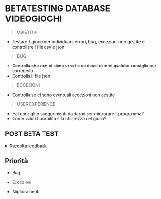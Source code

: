 # BETATESTING DATABASE VIDEOGIOCHI
> OBIETTIVI
- Testare il gioco per individuare errori, bug, eccezioni non gestite e controllare i file csv e json

> BUG
- Controlla che non ci siano errori e se riesci dammi qualche consiglio per corregerlo
- Controlla il file json 

> ECCEZIONI
- Controlla se ci sono eventuali eccezioni non gestite

> USER EXPERIENCE
- Hai consigli o suggerimenti da darmi per migliorare il programma?
- Come valuti l'usabilità e la chiarezza del gioco?

## POST BETA TEST
<details>
<summary>Raccolta feedback</summary>
<details>

<summary> Feedback di Alessando </summary>


> ECCEZIONI


- [x] se ad "assegna un voto" inserisco una lettera mi genera:
     Unhandled exception. System.FormatException: The input string 'g' was not in a correct format.
   at System.Number.ThrowFormatException[TChar](ReadOnlySpan`1 value)
   at System.Int32.Parse(String s)
   at Program.Main(String[] args) in C:\Users\DOTNET\Documents\Corso-Dotnet-2024\CORSO-DOTNET-2024\esercitazioni-dotnet-2024\esercitazione1\Program.cs:line 25


> BUG

- [x] ad "assegna un voto" sarebbe bene specificare all'utente se da 1 a 10 o cosa, altrimenti potrei anche mettere 90 come voto ad es..

- [x] "inserisci l'anno di uscita" assicurati che non si possano scrivere cose che non siano degli int, e anni che non siano superiori all'anno corrente o minori di un certo anno
(al momento se inserisco una lettera o 3000 ad es, lo prende e va avanti)

- [x] a "Vuoi inserire un altro videogioco?" se invece che s o n premo un altra lettera la prende come fosse una s e riparte a chiedermi le info per il nuovo videogioco da inserire

- [x] Dopo aver inserito il primo videogioco se premo s mi chiede le info per il secondo videogioco ma poi non mi permette + di inserire una recensione
(questo però solo se metto info sbagliate, tipo mettendo 2 a ogni domanda. se le info sono giuste invece da nuovamente la possibilita di inserire una recensione) 
(a volte lo fa anche alla prima se ad esempio inserisco sempre 2 a tutto, si ferma dopo "assegna un voto")
(penso il problema sia che se esiste già un json con quel nome del videogioco si ferma dopo "assegna un voto")

- [x] Se inserisco come titolo del videogioco un nome che è già presente come file json non viene aggiunta la mia recensione al json (ad es, se il json del gioco con titolo "2" è {"nome":"2","anno":"2","voto":"2"}, ora dando come titolo 2, anno 333 e voto 8, questo record non verrà aggiunto al file json, perciò attualmente se un gioco è gia stato recensito una volta poi le recensioni di altri utenti riguardanti quel gioco non vengono prese.)

- [x] A "Vuoi darci più informazioni riguardo al videogioco" e a "Vuoi aggiungere una recensione personale?" se inserisco qualsiasi cosa che non sia o s o n lo prendo come n (ad es se inserisco un numero..)

- [x] A "Vuoi darci più informazioni riguardo al videogioco" se premo s appaiono le varie opzioni da 1 a 5 e cosi via, ma se inserisco un opzione non valida, tipo 58, la prende comunque per buona e va avanti. Questo accade per tutte e 3 le domande a scelta multipla.


Miglioramenti

- [x] sarebbe figo vedere anche una classifica dei giochi con le recensioni migliori o dei giochi con maggiori recensioni

</details>
</details>

</details>

## Priorità

- Bug

- Eccezioni 

- Miglioramenti
